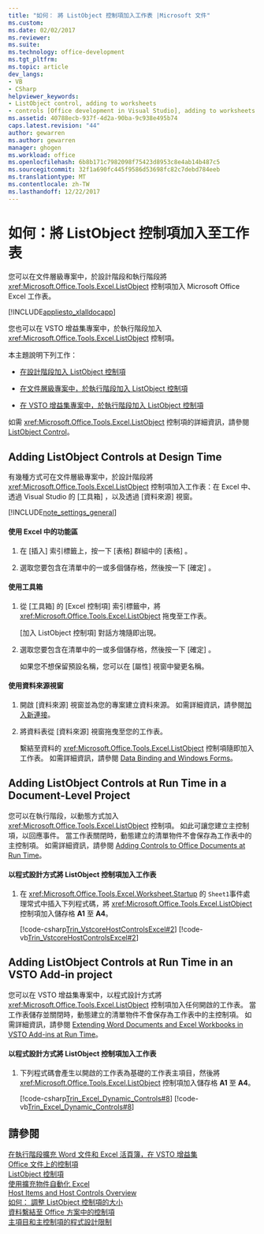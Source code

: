 ```yaml
---
title: "如何： 將 ListObject 控制項加入工作表 |Microsoft 文件"
ms.custom: 
ms.date: 02/02/2017
ms.reviewer: 
ms.suite: 
ms.technology: office-development
ms.tgt_pltfrm: 
ms.topic: article
dev_langs:
- VB
- CSharp
helpviewer_keywords:
- ListObject control, adding to worksheets
- controls [Office development in Visual Studio], adding to worksheets
ms.assetid: 40788ecb-937f-4d2a-90ba-9c938e495b74
caps.latest.revision: "44"
author: gewarren
ms.author: gewarren
manager: ghogen
ms.workload: office
ms.openlocfilehash: 6b8b171c7982098f75423d8953c8e4ab14b487c5
ms.sourcegitcommit: 32f1a690fc445f9586d53698fc82c7debd784eeb
ms.translationtype: MT
ms.contentlocale: zh-TW
ms.lasthandoff: 12/22/2017
---
```

# <a name="how-to-add-listobject-controls-to-worksheets"></a>如何：將 ListObject 控制項加入至工作表
  您可以在文件層級專案中，於設計階段和執行階段將 <xref:Microsoft.Office.Tools.Excel.ListObject> 控制項加入 Microsoft Office Excel 工作表。  
  
 [!INCLUDE[appliesto_xlalldocapp](../vsto/includes/appliesto-xlalldocapp-md.md)]  
  
 您也可以在 VSTO 增益集專案中，於執行階段加入 <xref:Microsoft.Office.Tools.Excel.ListObject> 控制項。  
  
 本主題說明下列工作：  
  
-   [在設計階段加入 ListObject 控制項](#designtime)  
  
-   [在文件層級專案中，於執行階段加入 ListObject 控制項](#runtimedoclevel)  
  
-   [在 VSTO 增益集專案中，於執行階段加入 ListObject 控制項](#runtimeaddin)  
  
 如需 <xref:Microsoft.Office.Tools.Excel.ListObject> 控制項的詳細資訊，請參閱 [ListObject Control](../vsto/listobject-control.md)。  
  
##  <a name="designtime"></a> Adding ListObject Controls at Design Time  
 有幾種方式可在文件層級專案中，於設計階段將 <xref:Microsoft.Office.Tools.Excel.ListObject> 控制項加入工作表：在 Excel 中、透過 Visual Studio 的 [工具箱] ，以及透過 [資料來源]  視窗。  
  
 [!INCLUDE[note_settings_general](../sharepoint/includes/note-settings-general-md.md)]  
  
#### <a name="to-use-the-ribbon-in-excel"></a>使用 Excel 中的功能區  
  
1.  在 [插入]  索引標籤上，按一下 [表格]  群組中的 [表格] 。  
  
2.  選取您要包含在清單中的一或多個儲存格，然後按一下 [確定] 。  
  
#### <a name="to-use-the-toolbox"></a>使用工具箱  
  
1.  從 [工具箱]  的 [Excel 控制項] 索引標籤中，將 <xref:Microsoft.Office.Tools.Excel.ListObject> 拖曳至工作表。  
  
     [加入 ListObject 控制項]  對話方塊隨即出現。  
  
2.  選取您要包含在清單中的一或多個儲存格，然後按一下 [確定] 。  
  
     如果您不想保留預設名稱，您可以在 [屬性]  視窗中變更名稱。  
  
#### <a name="to-use-the-data-sources-window"></a>使用資料來源視窗  
  
1.  開啟 [資料來源]  視窗並為您的專案建立資料來源。 如需詳細資訊，請參閱[加入新連接](../data-tools/add-new-connections.md)。  
  
2.  將資料表從 [資料來源]  視窗拖曳至您的工作表。  
  
     繫結至資料的 <xref:Microsoft.Office.Tools.Excel.ListObject> 控制項隨即加入工作表。 如需詳細資訊，請參閱 [Data Binding and Windows Forms](/dotnet/framework/winforms/data-binding-and-windows-forms)。  
  
##  <a name="runtimedoclevel"></a> Adding ListObject Controls at Run Time in a Document-Level Project  
 您可以在執行階段，以動態方式加入 <xref:Microsoft.Office.Tools.Excel.ListObject> 控制項。 如此可讓您建立主控制項，以回應事件。 當工作表關閉時，動態建立的清單物件不會保存為工作表中的主控制項。 如需詳細資訊，請參閱 [Adding Controls to Office Documents at Run Time](../vsto/adding-controls-to-office-documents-at-run-time.md)。  
  
#### <a name="to-add-a-listobject-control-to-a-worksheet-programmatically"></a>以程式設計方式將 ListObject 控制項加入工作表  
  
1.  在 <xref:Microsoft.Office.Tools.Excel.Worksheet.Startup> 的 `Sheet1`事件處理常式中插入下列程式碼，將 <xref:Microsoft.Office.Tools.Excel.ListObject> 控制項加入儲存格 **A1** 至 **A4**。  
  
     [!code-csharp[Trin_VstcoreHostControlsExcel#2](../vsto/codesnippet/CSharp/Trin_VstcoreHostControlsExcelCS/Sheet1.cs#2)]
     [!code-vb[Trin_VstcoreHostControlsExcel#2](../vsto/codesnippet/VisualBasic/Trin_VstcoreHostControlsExcelVB/Sheet1.vb#2)]  
  
##  <a name="runtimeaddin"></a> Adding ListObject Controls at Run Time in an VSTO Add-in project  
 您可以在 VSTO 增益集專案中，以程式設計方式將 <xref:Microsoft.Office.Tools.Excel.ListObject> 控制項加入任何開啟的工作表。 當工作表儲存並關閉時，動態建立的清單物件不會保存為工作表中的主控制項。 如需詳細資訊，請參閱 [Extending Word Documents and Excel Workbooks in VSTO Add-ins at Run Time](../vsto/extending-word-documents-and-excel-workbooks-in-vsto-add-ins-at-run-time.md)。  
  
#### <a name="to-add-a-listobject-control-to-a-worksheet-programmatically"></a>以程式設計方式將 ListObject 控制項加入工作表  
  
1.  下列程式碼會產生以開啟的工作表為基礎的工作表主項目，然後將 <xref:Microsoft.Office.Tools.Excel.ListObject> 控制項加入儲存格 **A1** 至 **A4**。  
  
     [!code-csharp[Trin_Excel_Dynamic_Controls#8](../vsto/codesnippet/CSharp/Trin_Excel_Dynamic_Controls/ThisAddIn.cs#8)]
     [!code-vb[Trin_Excel_Dynamic_Controls#8](../vsto/codesnippet/VisualBasic/Trin_Excel_Dynamic_Controls/ThisAddIn.vb#8)]  
  
## <a name="see-also"></a>請參閱  
 [在執行階段擴充 Word 文件和 Excel 活頁簿，在 VSTO 增益集](../vsto/extending-word-documents-and-excel-workbooks-in-vsto-add-ins-at-run-time.md)   
 [Office 文件上的控制項](../vsto/controls-on-office-documents.md)   
 [ListObject 控制項](../vsto/listobject-control.md)   
 [使用擴充物件自動化 Excel](../vsto/automating-excel-by-using-extended-objects.md)   
 [Host Items and Host Controls Overview](../vsto/host-items-and-host-controls-overview.md)   
 [如何： 調整 ListObject 控制項的大小](../vsto/how-to-resize-listobject-controls.md)   
 [資料繫結至 Office 方案中的控制項](../vsto/binding-data-to-controls-in-office-solutions.md)   
 [主項目和主控制項的程式設計限制](../vsto/programmatic-limitations-of-host-items-and-host-controls.md)  
  
  
